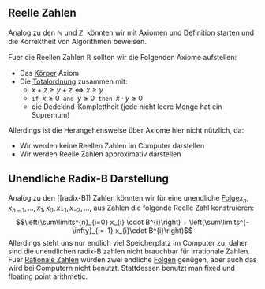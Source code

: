 ## Reelle Zahlen

Analog zu den $\mathbb N$  und $\mathbb Z$, könnten wir mit Axiomen und Definition starten und  die Korrektheit von Algorithmen beweisen.

Fuer die Reellen Zahlen $\mathbb R$ sollten wir die Folgenden Axiome aufstellen:
- Das [Körper](Körper.md) Axiom
- Die [Totalordnung](Totalordnung.md) zusammen mit:
	- $x + z \geq y + z \iff x \geq y$
	- $\texttt{if } x \geq 0 \texttt{ and } y \geq 0 \texttt{ then } x\cdot y \geq 0$
	- die Dedekind-Komplettheit (jede nicht leere Menge hat ein Supremum)

 Allerdings ist die Herangehensweise über Axiome hier nicht nützlich, da:
 - Wir werden keine Reellen Zahlen im Computer darstellen
 - Wir werden Reelle Zahlen approximativ darstellen

 ## Unendliche Radix-B Darstellung

 Analog zu den [[radix-B]] Zahlen könnten wir für eine unendliche [Folge](Mathe/Folgen.md)$x_{n}, x_{n-1}, ..., x_{1}, x_{0}, x_{-1}, x_{-2},...,$ aus  Zahlen die folgende Reelle Zahl konstruieren:
 $$\left(\sum\limits^{n}_{i=0} x_{i} \cdot B^{i}\right) + \left(\sum\limits^{-\infty}_{i=-1} x_{i}\cdot B^{i}\right)$$
 Allerdings steht uns nur endlich viel Speicherplatz im Computer zu, daher sind die unendlichen radix-B zahlen nicht brauchbar für irrationale Zahlen.
 Fuer [Rationale Zahlen](Rationale%20Zahlen.md) würden zwei endliche [Folgen](Mathe/Folgen.md) genügen, aber auch das wird bei Computern nicht benutzt. Stattdessen benutzt man fixed und floating point arithmetic.

 